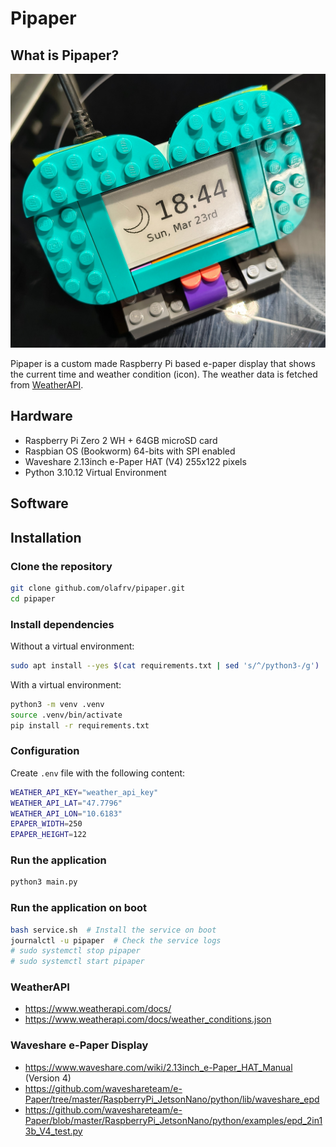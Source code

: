 # Pipaper

## What is Pipaper?

![Pipaper](./fonts/screen+lego.jpg)

Pipaper is a custom made Raspberry Pi based e-paper display that shows the 
current time and weather condition (icon). The weather data is fetched from [WeatherAPI](https://www.weatherapi.com/).

## Hardware

* Raspberry Pi Zero 2 WH + 64GB microSD card
* Raspbian OS (Bookworm) 64-bits with SPI enabled
* Waveshare 2.13inch e-Paper HAT (V4) 255x122 pixels
* Python 3.10.12 Virtual Environment
  
## Software

## Installation

### Clone the repository

```bash
git clone github.com/olafrv/pipaper.git
cd pipaper
```

### Install dependencies

Without a virtual environment:
```bash	
sudo apt install --yes $(cat requirements.txt | sed 's/^/python3-/g')
```

With a virtual environment:
```bash
python3 -m venv .venv
source .venv/bin/activate
pip install -r requirements.txt
```

### Configuration

Create `.env` file with the following content:

```bash
WEATHER_API_KEY="weather_api_key"
WEATHER_API_LAT="47.7796"
WEATHER_API_LON="10.6183"
EPAPER_WIDTH=250
EPAPER_HEIGHT=122
```

### Run the application

```bash
python3 main.py
```

### Run the application on boot

```bash
bash service.sh  # Install the service on boot
journalctl -u pipaper  # Check the service logs
# sudo systemctl stop pipaper
# sudo systemctl start pipaper
```

### WeatherAPI

* https://www.weatherapi.com/docs/
* https://www.weatherapi.com/docs/weather_conditions.json

### Waveshare e-Paper Display

* https://www.waveshare.com/wiki/2.13inch_e-Paper_HAT_Manual (Version 4)
* https://github.com/waveshareteam/e-Paper/tree/master/RaspberryPi_JetsonNano/python/lib/waveshare_epd
* https://github.com/waveshareteam/e-Paper/blob/master/RaspberryPi_JetsonNano/python/examples/epd_2in13b_V4_test.py

